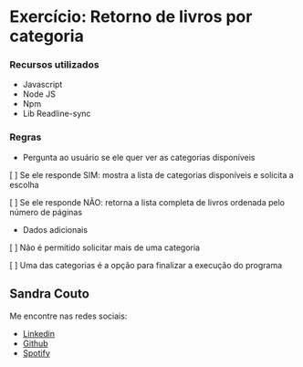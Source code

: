 # Exercício: Retorno de livros por categoria

### Recursos utilizados 
- Javascript
- Node JS
- Npm
- Lib Readline-sync

### Regras 

- Pergunta ao usuário se ele quer ver as categorias disponíveis

[ ] Se ele responde SIM: mostra a lista de categorias disponíveis e solicita a escolha

[ ] Se ele responde NÃO: retorna a lista completa de livros ordenada pelo número de páginas

- Dados adicionais

[ ] Não é permitido solicitar mais de uma categoria

[ ] Uma das categorias é a opção para finalizar a execução do programa


## Sandra Couto
Me encontre nas redes sociais:

- [Linkedin](https://www.linkedin.com/in/sandra-lm-couto/)
- [Github](https://github.com/sandralcouto)
- [Spotify](https://open.spotify.com/user/12159465123?si=e55c9fc4afdf4e23)